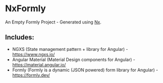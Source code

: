 

# NxFormly

An Empty Formly Project - Generated using [Nx](https://nx.dev).

## Includes:

- NGXS (State management pattern + library for Angular) - <https://www.ngxs.io/> 
- Angular Material (Material Design components for Angular) - <https://material.angular.io/>
- Formly (Formly is a dynamic (JSON powered) form library for Angular) - <https://formly.dev/>

